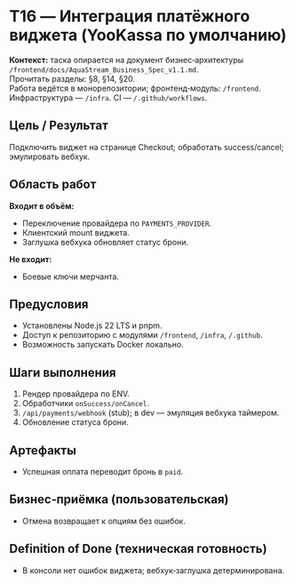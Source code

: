 # T16 — Интеграция платёжного виджета (YooKassa по умолчанию)

**Контекст:** таска опирается на документ бизнес‑архитектуры `/frontend/docs/AquaStream_Business_Spec_v1.1.md`.  
Прочитать разделы: §8, §14, §20.  
Работа ведётся в монорепозитории; фронтенд‑модуль: `/frontend`. Инфраструктура — `/infra`. CI — `/.github/workflows`.

## Цель / Результат
Подключить виджет на странице Checkout; обработать success/cancel; эмулировать вебхук.

## Область работ
**Входит в объём:**
- Переключение провайдера по `PAYMENTS_PROVIDER`.
- Клиентский mount виджета.
- Заглушка вебхука обновляет статус брони.

**Не входит:**
- Боевые ключи мерчанта.

## Предусловия
- Установлены Node.js 22 LTS и pnpm.
- Доступ к репозиторию с модулями `/frontend`, `/infra`, `/.github`.
- Возможность запускать Docker локально.

## Шаги выполнения
1. Рендер провайдера по ENV.
2. Обработчики `onSuccess/onCancel`.
3. `/api/payments/webhook` (stub); в dev — эмуляция вебхука таймером.
4. Обновление статуса брони.

## Артефакты
- Успешная оплата переводит бронь в `paid`.

## Бизнес‑приёмка (пользовательская)
- Отмена возвращает к опциям без ошибок.

## Definition of Done (техническая готовность)
- В консоли нет ошибок виджета; вебхук‑заглушка детерминирована.